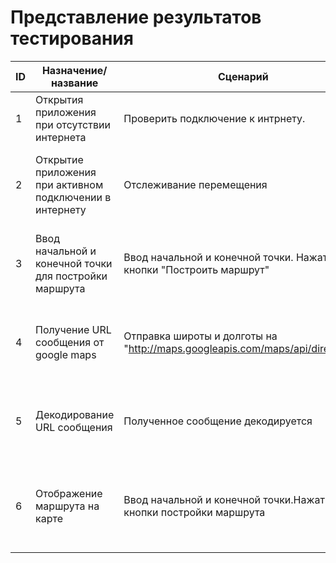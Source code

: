 # Представление результатов тестирования
|ID|Назначение/название|Сценарий|Ожидаемый результат|Фактический результат|Оценка|
|--|-------------------|--------|-------------------|---------------------|------|
|1|Открытия приложения при отсутствии интернета|Проверить подключение к интрнету.|Отсутствие маркера на карте с текущим местоположением.|Маркер отсутствует|Тест пройден|
|2|Открытие приложения при активном подключении в интернету|Отслеживание перемещения|На карте изображено текущее местоположение|На карте изображено текущее местоположение, но немного не корректно|Тест пройден|
|3|Ввод начальной и конечной точки для постройки маршрута|Ввод начальной и конечной точки. Нажатие кнопки "Построить маршрут"|На карте отображается маршрут в соответствии с заданными точками|Маршрут отобразился на карте|Тест пройден|
|4|Получение URL сообщения от google maps|Отправка широты и долготы на "http://maps.googleapis.com/maps/api/directions"|Получения URL сообщения в соответствии с заданными широтой и долготой|Присланое сообщение соответствует заранее известному|Тест пройден|
|5|Декодирование URL сообщения|Полученное сообщение декодируется|В результате должен быть список в точками, по которым отображается маршрут на карте|Декодированные точки соответствую заранее известным|Тест пройден|
|6|Отображение маршрута на карте|Ввод начальной и конечной точки.Нажатие кнопки постройки маршрута|Изображение маршрута на карте|На карте изображен маршрут между введенными точками, но с небольшими отклонениями|Тест пройден|
